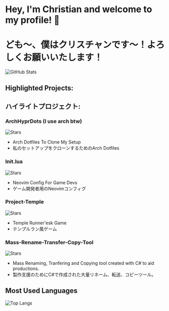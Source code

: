 # Hey, I'm Christian and welcome to my profile! 👋
# ども～、僕はクリスチャンです～！よろしくお願いいたします！

![GitHub Stats](https://github-readme-stats.vercel.app/api?username=CIsValid&show_icons=true&theme=tokyonight)

## Highlighted Projects:
## ハイライトプロジェクト:

### ArchHyprDots (I use arch btw)
![Stars](https://img.shields.io/github/stars/CIsValid/ArchHyprDots?style=flat-square)
- Arch Dotfiles To Clone My Setup
- 私のセットアップをクローンするためのArch Dotfiles

### Init.lua
![Stars](https://img.shields.io/github/stars/CIsValid/init.lua?style=flat-square)
- Neovim Config For Game Devs
- ゲーム開発者用のNeovimコンフィグ

### Project-Temple
![Stars](https://img.shields.io/github/stars/CIsValid/Project-Temple?style=flat-square)
- Temple Runner'esk Game
- テンプルラン風ゲーム

### Mass-Rename-Transfer-Copy-Tool
![Stars](https://img.shields.io/github/stars/CIsValid/Mass-Rename-Transfer-Copy-Tool?style=flat-square)
- Mass Renaming, Tranfering and Copying tool created with C# to aid productions.
- 製作支援のためにC#で作成された大量リネーム、転送、コピーツール。

## Most Used Languages
![Top Langs](https://github-readme-stats.vercel.app/api/top-langs/?username=CIsValid&layout=compact&theme=tokyonight)
